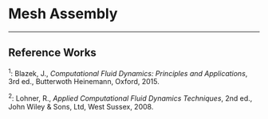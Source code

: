 # Mesh Assembly 
---



## Reference Works
<sup>1</sup>: Blazek, J., _Computational Fluid Dynamics: Principles and Applications_, 3rd ed., Butterwoth Heinemann, Oxford, 2015.

<sup>2</sup>: Lohner, R., _Applied Computational Fluid Dynamics Techniques_, 2nd ed., John Wiley & Sons, Ltd, West Sussex, 2008.



